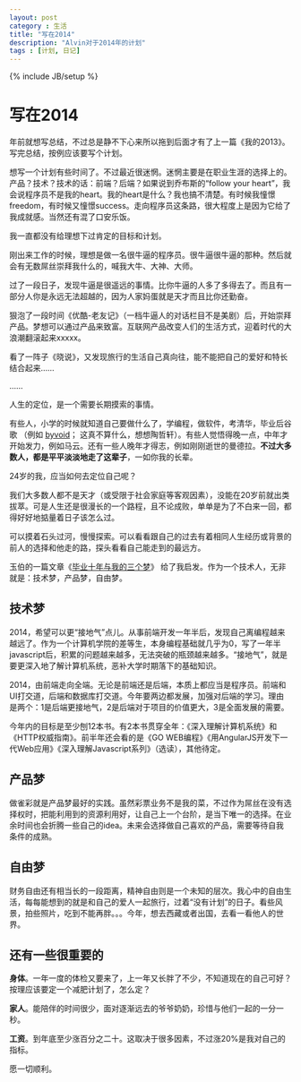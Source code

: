 ```yaml
---
layout: post
category : 生活
title: "写在2014"
description: "Alvin对于2014年的计划"
tags : [计划, 日记]
---
```

{% include JB/setup %}

<h1>写在2014</h1>

年前就想写总结，不过总是静不下心来所以拖到后面才有了上一篇《我的2013》。写完总结，按例应该要写个计划。

想写一个计划有些时间了。不过最近很迷惘。迷惘主要是在职业生涯的选择上的。产品？技术？技术的话：前端？后端？如果说到乔布斯的“follow your heart”，我会说程序员不是我的heart。我的heart是什么？我也搞不清楚。有时候我憧憬freedom，有时候又憧憬success。走向程序员这条路，很大程度上是因为它给了我成就感。当然还有混了口安乐饭。

我一直都没有给理想下过肯定的目标和计划。

刚出来工作的时候，理想是做一名很牛逼的程序员。很牛逼很牛逼的那种。然后就会有无数屌丝崇拜我什么的，喊我大牛、大神、大师。

过了一段日子，发现牛逼是很遥远的事情。比你牛逼的人多了多得去了。而且有一部分人你是永远无法超越的，因为人家妈蛋就是天才而且比你还勤奋。

狠泡了一段时间《优酷-老友记》（一档牛逼人的对话栏目不是美剧）后，开始崇拜产品。梦想可以通过产品来致富。互联网产品改变人们的生活方式，迎着时代的大浪潮翻滚起来xxxxx。

看了一阵子《晓说》，又发现旅行的生活自己真向往，能不能把自己的爱好和特长结合起来……

……

人生的定位，是一个需要长期摸索的事情。

有些人，小学的时候就知道自己要做什么了，学编程，做软件，考清华，毕业后谷歌 （例如 [byvoid](https://www.byvoid.com/zhs/about)； 这真不算什么，想想陶哲轩）。有些人觉悟得晚一点，中年才开始发力，例如马云。还有一些人晚年才得志，例如刚刚逝世的曼德拉。__不过大多数人，都是平平淡淡地走了这辈子__，一如你我的长辈。

24岁的我，应当如何去定位自己呢？

我们大多数人都不是天才（或受限于社会家庭等客观因素），没能在20岁前就出类拔萃。可是人生还是很漫长的一个路程，且不论成败，单单是为了不白来一回，都得好好地掂量着日子该怎么过。

可以摸着石头过河，慢慢探索。可以看看跟自己的过去有着相同人生经历或背景的前人的选择和他走的路，探头看看自己能走到的最远方。

玉伯的一篇文章《[毕业十年与我的三个梦](https://github.com/lifesinger/lifesinger.github.com/issues/115)》
给了我启发。作为一个技术人，无非就是：技术梦，产品梦，自由梦。

<h2 id="technology">技术梦</h2>

2014，希望可以更“接地气”点儿。从事前端开发一年半后，发现自己离编程越来越远了。作为一个计算机学院的差等生，本身编程基础就几乎为0，写了一年半javascript后，积累的问题越来越多，无法突破的瓶颈越来越多。“接地气”，就是要更深入地了解计算机系统，恶补大学时期落下的基础知识。

2014，由前端走向全端。无论是前端还是后端，本质上都应当是程序员。前端和UI打交道，后端和数据库打交道。今年要两边都发展，加强对后端的学习。理由是两个：1是后端更接地气，2是后端对于项目的价值更大，3是全面发展的需要。

今年内的目标是至少刨12本书。有2本书贯穿全年：《深入理解计算机系统》和《HTTP权威指南》。前半年还会看的是《GO WEB编程》《用AngularJS开发下一代Web应用》《深入理解Javascript系列》（选读），其他待定。

<h2 id="product">产品梦</h2>

做雀彩就是产品梦最好的实践。虽然彩票业务不是我的菜，不过作为屌丝在没有选择权时，把能利用到的资源利用好，让自己上一个台阶，是当下唯一的选择。在业余时间也会折腾一些自己的idea。未来会选择做自己喜欢的产品，需要等待自我条件的成熟。

<h2 id="freedom">自由梦</h2>

财务自由还有相当长的一段距离，精神自由则是一个未知的层次。我心中的自由生活，每每能想到的就是和自己的爱人一起旅行，过着“没有计划”的日子。看些风景，拍些照片，吃到不能再胖。。。今年，想去西藏或者出国，去看一看他人的世界。

## 还有一些很重要的

__身体__。一年一度的体检又要来了，上一年又长胖了不少，不知道现在的自己可好？按理应该要定一个减肥计划了，怎么定？

__家人__。能陪伴的时间很少，面对逐渐远去的爷爷奶奶，珍惜与他们一起的一分一秒。

__工资__。到年底至少涨百分之二十。这取决于很多因素，不过涨20%是我对自己的指标。

愿一切顺利。
